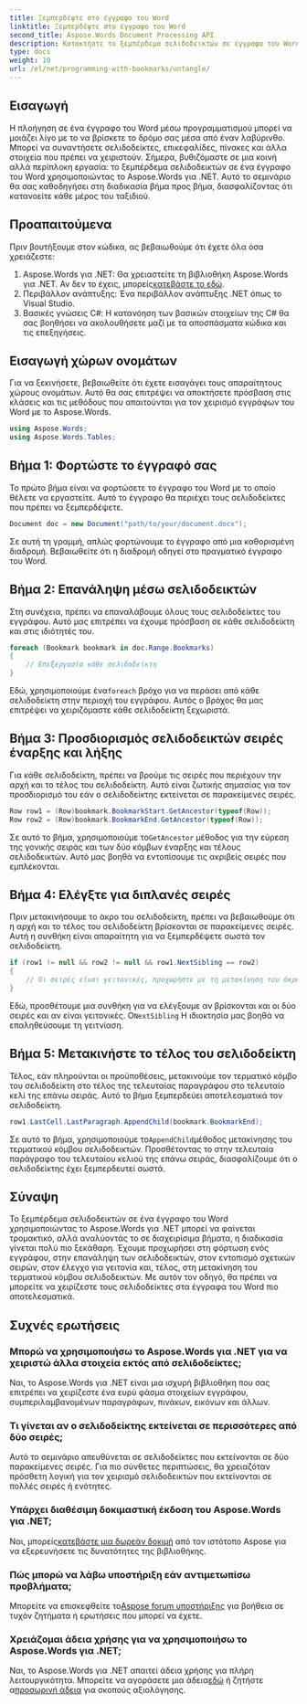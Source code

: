 ```yaml
---
title: Ξεμπερδέψτε στο έγγραφο του Word
linktitle: Ξεμπερδέψτε στο έγγραφο του Word
second_title: Aspose.Words Document Processing API
description: Κατακτήστε το ξεμπέρδεμα σελιδοδεικτών σε έγγραφα του Word χρησιμοποιώντας το Aspose.Words για .NET με τον αναλυτικό οδηγό βήμα προς βήμα. Ιδανικό για προγραμματιστές .NET.
type: docs
weight: 10
url: /el/net/programming-with-bookmarks/untangle/
---
```

## Εισαγωγή

Η πλοήγηση σε ένα έγγραφο του Word μέσω προγραμματισμού μπορεί να μοιάζει λίγο με το να βρίσκετε το δρόμο σας μέσα από έναν λαβύρινθο. Μπορεί να συναντήσετε σελιδοδείκτες, επικεφαλίδες, πίνακες και άλλα στοιχεία που πρέπει να χειριστούν. Σήμερα, βυθιζόμαστε σε μια κοινή αλλά περίπλοκη εργασία: το ξεμπέρδεμα σελιδοδεικτών σε ένα έγγραφο του Word χρησιμοποιώντας το Aspose.Words για .NET. Αυτό το σεμινάριο θα σας καθοδηγήσει στη διαδικασία βήμα προς βήμα, διασφαλίζοντας ότι κατανοείτε κάθε μέρος του ταξιδιού.

## Προαπαιτούμενα

Πριν βουτήξουμε στον κώδικα, ας βεβαιωθούμε ότι έχετε όλα όσα χρειάζεστε:

1.  Aspose.Words για .NET: Θα χρειαστείτε τη βιβλιοθήκη Aspose.Words για .NET. Αν δεν το έχεις, μπορείς[κατεβάστε το εδώ](https://releases.aspose.com/words/net/).
2. Περιβάλλον ανάπτυξης: Ένα περιβάλλον ανάπτυξης .NET όπως το Visual Studio.
3. Βασικές γνώσεις C#: Η κατανόηση των βασικών στοιχείων της C# θα σας βοηθήσει να ακολουθήσετε μαζί με τα αποσπάσματα κώδικα και τις επεξηγήσεις.

## Εισαγωγή χώρων ονομάτων

Για να ξεκινήσετε, βεβαιωθείτε ότι έχετε εισαγάγει τους απαραίτητους χώρους ονομάτων. Αυτό θα σας επιτρέψει να αποκτήσετε πρόσβαση στις κλάσεις και τις μεθόδους που απαιτούνται για τον χειρισμό εγγράφων του Word με το Aspose.Words.

```csharp
using Aspose.Words;
using Aspose.Words.Tables;
```

## Βήμα 1: Φορτώστε το έγγραφό σας

Το πρώτο βήμα είναι να φορτώσετε το έγγραφο του Word με το οποίο θέλετε να εργαστείτε. Αυτό το έγγραφο θα περιέχει τους σελιδοδείκτες που πρέπει να ξεμπερδέψετε.

```csharp
Document doc = new Document("path/to/your/document.docx");
```

Σε αυτή τη γραμμή, απλώς φορτώνουμε το έγγραφο από μια καθορισμένη διαδρομή. Βεβαιωθείτε ότι η διαδρομή οδηγεί στο πραγματικό έγγραφο του Word.

## Βήμα 2: Επανάληψη μέσω σελιδοδεικτών

Στη συνέχεια, πρέπει να επαναλάβουμε όλους τους σελιδοδείκτες του εγγράφου. Αυτό μας επιτρέπει να έχουμε πρόσβαση σε κάθε σελιδοδείκτη και στις ιδιότητές του.

```csharp
foreach (Bookmark bookmark in doc.Range.Bookmarks)
{
    // Επεξεργασία κάθε σελιδοδείκτη
}
```

 Εδώ, χρησιμοποιούμε ένα`foreach` βρόχο για να περάσει από κάθε σελιδοδείκτη στην περιοχή του εγγράφου. Αυτός ο βρόχος θα μας επιτρέψει να χειριζόμαστε κάθε σελιδοδείκτη ξεχωριστά.

## Βήμα 3: Προσδιορισμός σελιδοδεικτών σειρές έναρξης και λήξης

Για κάθε σελιδοδείκτη, πρέπει να βρούμε τις σειρές που περιέχουν την αρχή και το τέλος του σελιδοδείκτη. Αυτό είναι ζωτικής σημασίας για τον προσδιορισμό του εάν ο σελιδοδείκτης εκτείνεται σε παρακείμενες σειρές.

```csharp
Row row1 = (Row)bookmark.BookmarkStart.GetAncestor(typeof(Row));
Row row2 = (Row)bookmark.BookmarkEnd.GetAncestor(typeof(Row));
```

 Σε αυτό το βήμα, χρησιμοποιούμε το`GetAncestor` μέθοδος για την εύρεση της γονικής σειράς και των δύο κόμβων έναρξης και τέλους σελιδοδεικτών. Αυτό μας βοηθά να εντοπίσουμε τις ακριβείς σειρές που εμπλέκονται.

## Βήμα 4: Ελέγξτε για διπλανές σειρές

Πριν μετακινήσουμε το άκρο του σελιδοδείκτη, πρέπει να βεβαιωθούμε ότι η αρχή και το τέλος του σελιδοδείκτη βρίσκονται σε παρακείμενες σειρές. Αυτή η συνθήκη είναι απαραίτητη για να ξεμπερδέψετε σωστά τον σελιδοδείκτη.

```csharp
if (row1 != null && row2 != null && row1.NextSibling == row2)
{
    // Οι σειρές είναι γειτονικές, προχωρήστε με τη μετακίνηση του άκρου του σελιδοδείκτη
}
```

 Εδώ, προσθέτουμε μια συνθήκη για να ελέγξουμε αν βρίσκονται και οι δύο σειρές και αν είναι γειτονικές. Ο`NextSibling` Η ιδιοκτησία μας βοηθά να επαληθεύσουμε τη γειτνίαση.

## Βήμα 5: Μετακινήστε το τέλος του σελιδοδείκτη

Τέλος, εάν πληρούνται οι προϋποθέσεις, μετακινούμε τον τερματικό κόμβο του σελιδοδείκτη στο τέλος της τελευταίας παραγράφου στο τελευταίο κελί της επάνω σειράς. Αυτό το βήμα ξεμπερδεύει αποτελεσματικά τον σελιδοδείκτη.

```csharp
row1.LastCell.LastParagraph.AppendChild(bookmark.BookmarkEnd);
```

 Σε αυτό το βήμα, χρησιμοποιούμε το`AppendChild`μέθοδος μετακίνησης του τερματικού κόμβου σελιδοδεικτών. Προσθέτοντας το στην τελευταία παράγραφο του τελευταίου κελιού της επάνω σειράς, διασφαλίζουμε ότι ο σελιδοδείκτης έχει ξεμπερδευτεί σωστά.

## Σύναψη

Το ξεμπέρδεμα σελιδοδεικτών σε ένα έγγραφο του Word χρησιμοποιώντας το Aspose.Words για .NET μπορεί να φαίνεται τρομακτικό, αλλά αναλύοντάς το σε διαχειρίσιμα βήματα, η διαδικασία γίνεται πολύ πιο ξεκάθαρη. Έχουμε προχωρήσει στη φόρτωση ενός εγγράφου, στην επανάληψη των σελιδοδεικτών, στον εντοπισμό σχετικών σειρών, στον έλεγχο για γειτονία και, τέλος, στη μετακίνηση του τερματικού κόμβου σελιδοδεικτών. Με αυτόν τον οδηγό, θα πρέπει να μπορείτε να χειρίζεστε τους σελιδοδείκτες στα έγγραφα του Word πιο αποτελεσματικά.

## Συχνές ερωτήσεις

### Μπορώ να χρησιμοποιήσω το Aspose.Words για .NET για να χειριστώ άλλα στοιχεία εκτός από σελιδοδείκτες;

Ναι, το Aspose.Words για .NET είναι μια ισχυρή βιβλιοθήκη που σας επιτρέπει να χειρίζεστε ένα ευρύ φάσμα στοιχείων εγγράφου, συμπεριλαμβανομένων παραγράφων, πινάκων, εικόνων και άλλων.

### Τι γίνεται αν ο σελιδοδείκτης εκτείνεται σε περισσότερες από δύο σειρές;

Αυτό το σεμινάριο απευθύνεται σε σελιδοδείκτες που εκτείνονται σε δύο παρακείμενες σειρές. Για πιο σύνθετες περιπτώσεις, θα χρειαζόταν πρόσθετη λογική για τον χειρισμό σελιδοδεικτών που εκτείνονται σε πολλές σειρές ή ενότητες.

### Υπάρχει διαθέσιμη δοκιμαστική έκδοση του Aspose.Words για .NET;

 Ναι, μπορείς[κατεβάστε μια δωρεάν δοκιμή](https://releases.aspose.com/) από τον ιστότοπο Aspose για να εξερευνήσετε τις δυνατότητες της βιβλιοθήκης.

### Πώς μπορώ να λάβω υποστήριξη εάν αντιμετωπίσω προβλήματα;

 Μπορείτε να επισκεφθείτε το[Aspose forum υποστήριξης](https://forum.aspose.com/c/words/8) για βοήθεια σε τυχόν ζητήματα ή ερωτήσεις που μπορεί να έχετε.

### Χρειάζομαι άδεια χρήσης για να χρησιμοποιήσω το Aspose.Words για .NET;

 Ναι, το Aspose.Words για .NET απαιτεί άδεια χρήσης για πλήρη λειτουργικότητα. Μπορείτε να αγοράσετε μια άδεια[εδώ](https://purchase.aspose.com/buy) ή ζητήστε α[προσωρινή άδεια](https://purchase.aspose.com/temporary-license) για σκοπούς αξιολόγησης.